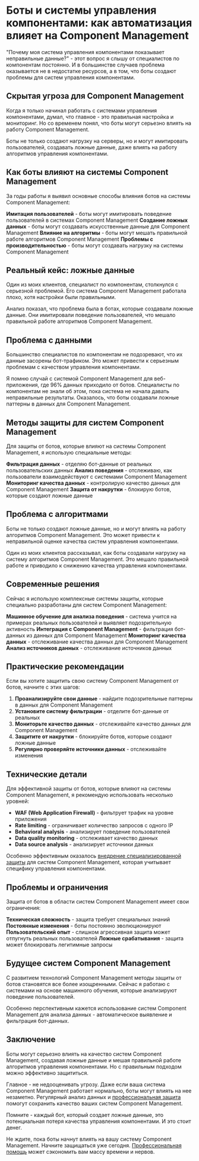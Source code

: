 # Боты и системы управления компонентами: как автоматизация влияет на Component Management

"Почему моя система управления компонентами показывает неправильные данные?" - этот вопрос я слышу от специалистов по компонентам постоянно. И в большинстве случаев проблема оказывается не в недостатке ресурсов, а в том, что боты создают проблемы для систем управления компонентами.

## Скрытая угроза для Component Management

Когда я только начинал работать с системами управления компонентами, думал, что главное - это правильная настройка и мониторинг. Но со временем понял, что боты могут серьезно влиять на работу Component Management.

Боты не только создают нагрузку на серверы, но и могут имитировать пользователей, создавать ложные данные, даже влиять на работу алгоритмов управления компонентами.

## Как боты влияют на системы Component Management

За годы работы я выявил основные способы влияния ботов на системы Component Management:

**Имитация пользователей** - боты могут имитировать поведение пользователей в системах Component Management
**Создание ложных данных** - боты могут создавать искусственные данные для Component Management
**Влияние на алгоритмы** - боты могут мешать правильной работе алгоритмов Component Management
**Проблемы с производительностью** - боты могут создавать нагрузку на системы Component Management

## Реальный кейс: ложные данные

Один из моих клиентов, специалист по компонентам, столкнулся с серьезной проблемой. Его система Component Management работала плохо, хотя настройки были правильными.

Анализ показал, что проблема была в ботах, которые создавали ложные данные. Они имитировали поведение пользователей, что мешало правильной работе алгоритмов Component Management.

## Проблема с данными

Большинство специалистов по компонентам не подозревают, что их данные засорены бот-трафиком. Это может привести к серьезным проблемам с качеством управления компонентами.

Я помню случай с системой Component Management для веб-приложения, где 96% данных приходило от ботов. Специалисты по компонентам не знали об этом, пока система не начала давать неправильные результаты. Оказалось, что боты создавали ложные паттерны в данных для Component Management.

## Методы защиты для систем Component Management

Для защиты от ботов, которые влияют на системы Component Management, я использую специальные методы:

**Фильтрация данных** - отделяю бот-данные от реальных пользовательских данных
**Анализ поведения** - отслеживаю, как пользователи взаимодействуют с системами Component Management
**Мониторинг качества данных** - контролирую качество данных для Component Management
**Защита от накрутки** - блокирую ботов, которые создают ложные данные

## Проблема с алгоритмами

Боты не только создают ложные данные, но и могут влиять на работу алгоритмов Component Management. Это может привести к неправильной оценке качества систем управления компонентами.

Один из моих клиентов рассказывал, как боты создавали нагрузку на систему алгоритмов Component Management. Это мешало правильной работе и приводило к снижению качества управления компонентами.

## Современные решения

Сейчас я использую комплексные системы защиты, которые специально разработаны для систем Component Management:

**Машинное обучение для анализа поведения** - система учится на примерах реальных пользователей и выявляет подозрительную активность
**Интеграция с Component Management** - фильтрация бот-данных из данных для Component Management
**Мониторинг качества данных** - отслеживание качества данных для Component Management
**Анализ источников данных** - отслеживание источников данных

## Практические рекомендации

Если вы хотите защитить свою систему Component Management от ботов, начните с этих шагов:

1. **Проанализируйте свои данные** - найдите подозрительные паттерны в данных для Component Management
2. **Установите систему фильтрации** - отделите бот-данные от реальных
3. **Мониторьте качество данных** - отслеживайте качество данных для Component Management
4. **Защитите от накрутки** - блокируйте ботов, которые создают ложные данные
5. **Регулярно проверяйте источники данных** - отслеживайте изменения

## Технические детали

Для эффективной защиты от ботов, которые влияют на системы Component Management, я рекомендую использовать несколько уровней:

- **WAF (Web Application Firewall)** - фильтрует трафик на уровне приложения
- **Rate limiting** - ограничивает количество запросов с одного IP
- **Behavioral analysis** - анализирует поведение пользователей
- **Data quality monitoring** - отслеживает качество данных
- **Data source analysis** - анализирует источники данных

Особенно эффективным оказалось [внедрение специализированной защиты](https://progaem.com/ustanovka-antibота-usluga-po-zashhite-ot-botов-vashih-sajtов-na-различных-cms-системах.html) для систем Component Management, которая учитывает специфику управления компонентами.

## Проблемы и ограничения

Защита от ботов в области систем Component Management имеет свои ограничения:

**Техническая сложность** - защита требует специальных знаний
**Постоянные изменения** - боты постоянно эволюционируют
**Пользовательский опыт** - слишком агрессивная защита может отпугнуть реальных пользователей
**Ложные срабатывания** - защита может блокировать легитимные запросы

## Будущее систем Component Management

С развитием технологий Component Management методы защиты от ботов становятся все более изощренными. Сейчас я работаю с системами на основе машинного обучения, которые анализируют поведение пользователей.

Особенно перспективным кажется использование систем Component Management для анализа данных - автоматическое выявление и фильтрация бот-данных.

## Заключение

Боты могут серьезно влиять на качество систем Component Management, создавая ложные данные и мешая правильной работе алгоритмов управления компонентами. Но с правильным подходом можно эффективно защититься.

Главное - не недооценивать угрозу. Даже если ваша система Component Management работает нормально, боты могут влиять на нее незаметно. Регулярный анализ данных и [профессиональная защита](https://progaem.com/ustanovka-antibота-usluga-po-zashhite-ot-botов-vashih-sajtов-na-различных-cms-системах.html) помогут сохранить качество ваших систем Component Management.

Помните - каждый бот, который создает ложные данные, это потенциальная потеря качества управления компонентами. И это стоит денег.

Не ждите, пока боты начнут влиять на вашу систему Component Management. Начните защищаться уже сегодня. [Профессиональная помощь](https://progaem.com/ustanovka-antibота-usluga-po-zashhite-ot-botов-vashih-sajtов-na-различных-cms-системах.html) может сэкономить вам массу времени и нервов.
